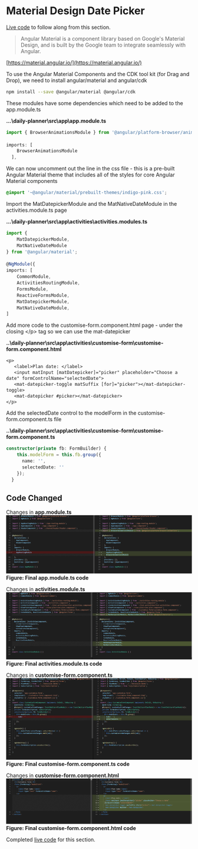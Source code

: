# Material Design Date Picker

[Live code](https://stackblitz.com/edit/s8-subscribe-unsubscribe-ondestroy) to follow along from this section.

> Angular Material is a component library based on Google's Material Design, and is built by the Google team to integrate seamlessly with Angular.

[https://material.angular.io/](https://material.angular.io/)

To use the Angular Material Components and the CDK tool kit \(for Drag and Drop\), we need to install angular/material and angular/cdk

```bash
npm install --save @angular/material @angular/cdk
```

These modules have some dependencies which need to be added to the app.module.ts

**...\daily-planner\src\app\app.module.ts**

```typescript
import { BrowserAnimationsModule } from '@angular/platform-browser/animations';

imports: [
    BrowserAnimationsModule
  ],
```

We can now uncomment out the line in the css file - this is a pre-built Angular Material theme that includes all of the styles for core Angular Material components

```css
@import '~@angular/material/prebuilt-themes/indigo-pink.css';
```

Import the MatDatepickerModule and the MatNativeDateModule in the activities.module.ts page

**...\daily-planner\src\app\activities\activities.modules.ts**

```typescript
import {
    MatDatepickerModule,
    MatNativeDateModule
} from '@angular/material';

@NgModule({
imports: [
    CommonModule,
    ActivitiesRoutingModule,
    FormsModule,
    ReactiveFormsModule,
    MatDatepickerModule,
    MatNativeDateModule,
]
```

Add more code to the customise-form.component.html page - under the closing &lt;/p&gt; tag so we can use the mat-datepicker

**..\daily-planner\src\app\activities\customise-form\customise-form.component.html**

```markup
<p>
   <label>Plan date: </label>
   <input matInput [matDatepicker]="picker" placeholder="Choose a date" formControlName="selectedDate">
   <mat-datepicker-toggle matSuffix [for]="picker"></mat-datepicker-toggle>
   <mat-datepicker #picker></mat-datepicker>
</p>
```

Add the selectedDate control to the modelForm in the customise-form.component.ts file

**..\daily-planner\src\app\activities\customise-form\customise-form.component.ts**

```typescript
constructor(private fb: FormBuilder) {
    this.modelForm = this.fb.group({
      name: '',
      selectedDate: ''
    });
  }
```
## Code Changed

Changes in **app.module.ts**
![Result](../.gitbook/assets/appmodulets2.PNG) **Figure: Final app.module.ts code**

Changes in **activities.module.ts**
![Result](../.gitbook/assets/activitiesmodule2.PNG) **Figure: Final activities.module.ts code**

Changes in **customise-form.component.ts**
![Result](../.gitbook/assets/customisets3.png) **Figure: Final customise-form.component.ts code**

Changes in **customise-form.component.html**
![Result](../.gitbook/assets/customisehtml2.PNG) **Figure: Final customise-form.component.html code**


Completed [live code](https://stackblitz.com/edit/s9-material-design-date-picker) for this section.

